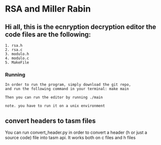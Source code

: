 # RSA and Miller Rabin
## Hi all, this is the ecnryption decryption editor the code files are the following:

    1. rsa.h
    2. rsa.c
    3. modulo.h
    4. modulo.c
    5. MakeFile

### Running
    In order to run the program, simply download the git repo,
    and run the following command in your terminal: make main

    Then you can run the editor by running ./main

    note. you have to run it on a unix environment

## convert headers to tasm files

You can run convert_header.py in order to convert a header (h or just a source code) file into tasm api.
    It works both on c files and h files
 


